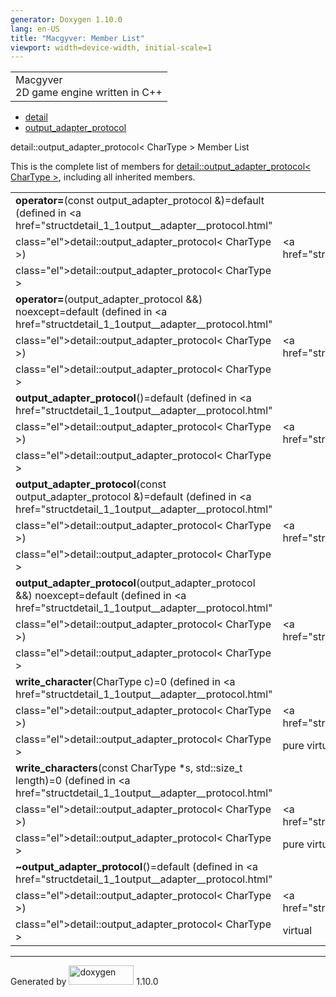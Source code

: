 ```yaml
---
generator: Doxygen 1.10.0
lang: en-US
title: "Macgyver: Member List"
viewport: width=device-width, initial-scale=1
---
```


<div id="top">

<div id="titlearea">

<table data-cellspacing="0" data-cellpadding="0">
<colgroup>
<col style="width: 100%" />
</colgroup>
<tbody>
<tr id="projectrow" class="odd">
<td id="projectalign"><div id="projectname">
Macgyver
</div>
<div id="projectbrief">
2D game engine written in C++
</div></td>
</tr>
</tbody>
</table>

</div>

<div id="main-nav">

</div>

<div id="nav-path" class="navpath">

- <a href="namespacedetail.html" class="el">detail</a>
- <a href="structdetail_1_1output__adapter__protocol.html"
  class="el">output_adapter_protocol</a>

</div>

</div>

<div class="header">

<div class="headertitle">

<div class="title">

detail::output_adapter_protocol\< CharType \> Member List

</div>

</div>

</div>

<div class="contents">

This is the complete list of members for
<a href="structdetail_1_1output__adapter__protocol.html"
class="el">detail::output_adapter_protocol&lt; CharType &gt;</a>,
including all inherited members.

|                                                                                                                                               |                                                                  |                                          |
|-----------------------------------------------------------------------------------------------------------------------------------------------|------------------------------------------------------------------|------------------------------------------|
| **operator=**(const output_adapter_protocol &)=default (defined in <a href="structdetail_1_1output__adapter__protocol.html"                   
 class="el">detail::output_adapter_protocol&lt; CharType &gt;</a>)                                                                              | <a href="structdetail_1_1output__adapter__protocol.html"         
                                                                                                                                                 class="el">detail::output_adapter_protocol&lt; CharType &gt;</a>  |                                          |
| **operator=**(output_adapter_protocol &&) noexcept=default (defined in <a href="structdetail_1_1output__adapter__protocol.html"               
 class="el">detail::output_adapter_protocol&lt; CharType &gt;</a>)                                                                              | <a href="structdetail_1_1output__adapter__protocol.html"         
                                                                                                                                                 class="el">detail::output_adapter_protocol&lt; CharType &gt;</a>  |                                          |
| **output_adapter_protocol**()=default (defined in <a href="structdetail_1_1output__adapter__protocol.html"                                    
 class="el">detail::output_adapter_protocol&lt; CharType &gt;</a>)                                                                              | <a href="structdetail_1_1output__adapter__protocol.html"         
                                                                                                                                                 class="el">detail::output_adapter_protocol&lt; CharType &gt;</a>  |                                          |
| **output_adapter_protocol**(const output_adapter_protocol &)=default (defined in <a href="structdetail_1_1output__adapter__protocol.html"     
 class="el">detail::output_adapter_protocol&lt; CharType &gt;</a>)                                                                              | <a href="structdetail_1_1output__adapter__protocol.html"         
                                                                                                                                                 class="el">detail::output_adapter_protocol&lt; CharType &gt;</a>  |                                          |
| **output_adapter_protocol**(output_adapter_protocol &&) noexcept=default (defined in <a href="structdetail_1_1output__adapter__protocol.html" 
 class="el">detail::output_adapter_protocol&lt; CharType &gt;</a>)                                                                              | <a href="structdetail_1_1output__adapter__protocol.html"         
                                                                                                                                                 class="el">detail::output_adapter_protocol&lt; CharType &gt;</a>  |                                          |
| **write_character**(CharType c)=0 (defined in <a href="structdetail_1_1output__adapter__protocol.html"                                        
 class="el">detail::output_adapter_protocol&lt; CharType &gt;</a>)                                                                              | <a href="structdetail_1_1output__adapter__protocol.html"         
                                                                                                                                                 class="el">detail::output_adapter_protocol&lt; CharType &gt;</a>  | <span class="mlabel">pure virtual</span> |
| **write_characters**(const CharType \*s, std::size_t length)=0 (defined in <a href="structdetail_1_1output__adapter__protocol.html"           
 class="el">detail::output_adapter_protocol&lt; CharType &gt;</a>)                                                                              | <a href="structdetail_1_1output__adapter__protocol.html"         
                                                                                                                                                 class="el">detail::output_adapter_protocol&lt; CharType &gt;</a>  | <span class="mlabel">pure virtual</span> |
| **~output_adapter_protocol**()=default (defined in <a href="structdetail_1_1output__adapter__protocol.html"                                   
 class="el">detail::output_adapter_protocol&lt; CharType &gt;</a>)                                                                              | <a href="structdetail_1_1output__adapter__protocol.html"         
                                                                                                                                                 class="el">detail::output_adapter_protocol&lt; CharType &gt;</a>  | <span class="mlabel">virtual</span>      |

</div>

------------------------------------------------------------------------

<span class="small">Generated
by [<img src="doxygen.svg" class="footer" width="104" height="31"
alt="doxygen" />](https://www.doxygen.org/index.html) 1.10.0</span>
